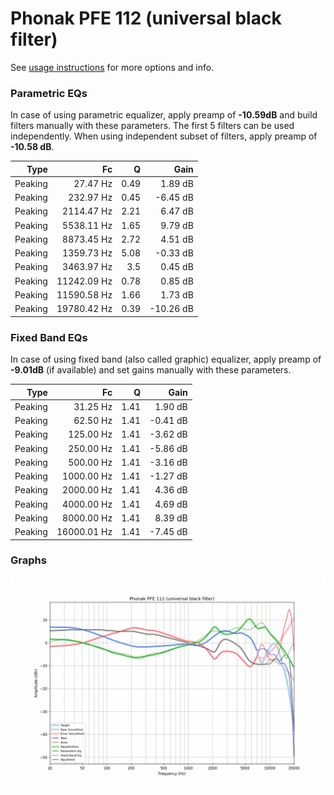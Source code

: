 # Phonak PFE 112 (universal black filter)
See [usage instructions](https://github.com/jaakkopasanen/AutoEq#usage) for more options and info.

### Parametric EQs
In case of using parametric equalizer, apply preamp of **-10.59dB** and build filters manually
with these parameters. The first 5 filters can be used independently.
When using independent subset of filters, apply preamp of **-10.58 dB**.

| Type    | Fc          |    Q | Gain      |
|--------:|------------:|-----:|----------:|
| Peaking | 27.47 Hz    | 0.49 | 1.89 dB   |
| Peaking | 232.97 Hz   | 0.45 | -6.45 dB  |
| Peaking | 2114.47 Hz  | 2.21 | 6.47 dB   |
| Peaking | 5538.11 Hz  | 1.65 | 9.79 dB   |
| Peaking | 8873.45 Hz  | 2.72 | 4.51 dB   |
| Peaking | 1359.73 Hz  | 5.08 | -0.33 dB  |
| Peaking | 3463.97 Hz  | 3.5  | 0.45 dB   |
| Peaking | 11242.09 Hz | 0.78 | 0.85 dB   |
| Peaking | 11590.58 Hz | 1.66 | 1.73 dB   |
| Peaking | 19780.42 Hz | 0.39 | -10.26 dB |

### Fixed Band EQs
In case of using fixed band (also called graphic) equalizer, apply preamp of **-9.01dB**
(if available) and set gains manually with these parameters.

| Type    | Fc          |    Q | Gain     |
|--------:|------------:|-----:|---------:|
| Peaking | 31.25 Hz    | 1.41 | 1.90 dB  |
| Peaking | 62.50 Hz    | 1.41 | -0.41 dB |
| Peaking | 125.00 Hz   | 1.41 | -3.62 dB |
| Peaking | 250.00 Hz   | 1.41 | -5.86 dB |
| Peaking | 500.00 Hz   | 1.41 | -3.16 dB |
| Peaking | 1000.00 Hz  | 1.41 | -1.27 dB |
| Peaking | 2000.00 Hz  | 1.41 | 4.36 dB  |
| Peaking | 4000.00 Hz  | 1.41 | 4.69 dB  |
| Peaking | 8000.00 Hz  | 1.41 | 8.39 dB  |
| Peaking | 16000.01 Hz | 1.41 | -7.45 dB |

### Graphs
![](./Phonak%20PFE%20112%20(universal%20black%20filter).png)